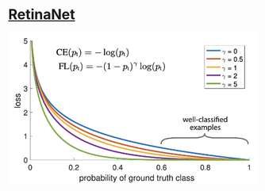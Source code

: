 # [RetinaNet](https://arxiv.org/pdf/1708.02002)

<div>
<img src='../../assets/FocalLoss.png'>
</div>